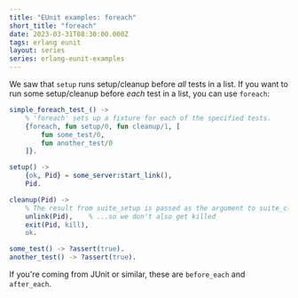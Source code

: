 ```yaml
---
title: "EUnit examples: foreach"
short_title: "foreach"
date: 2023-03-31T08:30:00.000Z
tags: erlang eunit
layout: series
series: erlang-eunit-examples
---
```


We saw that `setup` runs setup/cleanup before _all_ tests in a list. If you want to run some setup/cleanup before _each_
test in a list, you can use `foreach`:

```erlang
simple_foreach_test_() ->
    % 'foreach' sets up a fixture for each of the specified tests.
    {foreach, fun setup/0, fun cleanup/1, [
        fun some_test/0,
        fun another_test/0
    ]}.

setup() ->
    {ok, Pid} = some_server:start_link(),
    Pid.

cleanup(Pid) ->
    % The result from suite_setup is passed as the argument to suite_cleanup.
    unlink(Pid),    % ...so we don't also get killed
    exit(Pid, kill),
    ok.

some_test() -> ?assert(true).
another_test() -> ?assert(true).
```

If you're coming from JUnit or similar, these are `before_each` and `after_each`.
